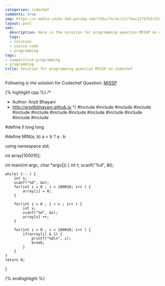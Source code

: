 ```yaml
---
categories: codechef
comments: true
img: https://s-media-cache-ak0.pinimg.com/736x/7e/ac/21/7eac217b7b1c55ab7fd56758e4e181be.jpg
layout: post
seo:
  description: Here is the solution for programming question MISSP on codechef
  tags:
  - solution
  - source code
  - programming
tags:
- competitive-programming
- programming
title: Solution for programming question MISSP on codechef
---
```


Following is the solution for Codechef Question: [MISSP](https://www.codechef.com/problems/MISSP)

{% highlight cpp %}
/*
 *  Author: Arpit Bhayani
 *  http://arpitbbhayani.github.io
 */
#include <cmath>
#include <cstdio>
#include <cstdlib>
#include <climits>
#include <deque>
#include <iostream>
#include <list>
#include <limits>
#include <map>
#include <queue>
#include <set>
#include <stack>
#include <vector>

#define ll long long

#define MIN(a, b) a < b ? a : b

using namespace std;

int array[100010];

int main(int argc, char *argv[]) {
    int t;
    scanf("%d", &t);

    while( t-- ) {
        int n;
        scanf("%d", &n);
        for(int i = 0 ; i < 100010; i++ ) {
            array[i] = 0;
        }

        for(int i = 0 ; i < n ; i++ ) {
            int x;
            scanf("%d", &x);
            array[x] ++;
        }

        for(int i = 0 ; i < 100010; i++ ) {
            if(array[i] & 1) {
                printf("%d\n", i);
                break;
            }
        }
    }
    return 0;
}

{% endhighlight %}
